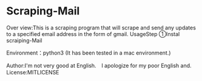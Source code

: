 # Scraping-Mail
Over view:This is a scraping program that will scrape and send any updates to a specified email address in the form of gmail.
UsageStep
①Instal scraiping-Mail


Environment：python3
(It has been tested in a mac environment.)

Author:I'm not very good at English.　I apologize for my poor English and.
License:MITLICENSE
